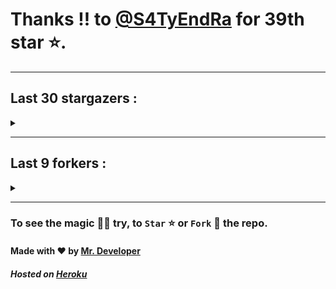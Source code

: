 # Thanks !! to [@S4TyEndRa](https://github.com/S4TyEndRa) for 39th star ⭐.
---

## Last 30 stargazers :
<details><summary></summary>

| No. | Profile Pic | Username | Star Number ⭐ |
| :---: | :---: | :---: | :---: |
| 1. | <img src='https://avatars.githubusercontent.com/u/84174959?v=4'> | [@S4TyEndRa](https://github.com/S4TyEndRa) | 39 |
| 2. | <img src='https://avatars.githubusercontent.com/u/103633817?v=4'> | [@NullPointer-Ex](https://github.com/NullPointer-Ex) | 38 |
| 3. | <img src='https://avatars.githubusercontent.com/u/87824092?v=4'> | [@codingtuto](https://github.com/codingtuto) | 37 |
| 4. | <img src='https://avatars.githubusercontent.com/u/82335415?v=4'> | [@rahulmanjhu](https://github.com/rahulmanjhu) | 36 |
| 5. | <img src='https://avatars.githubusercontent.com/u/66910428?v=4'> | [@VIKASIND](https://github.com/VIKASIND) | 35 |
| 6. | <img src='https://avatars.githubusercontent.com/u/57279309?v=4'> | [@Droyder7](https://github.com/Droyder7) | 34 |
| 7. | <img src='https://avatars.githubusercontent.com/u/40000538?v=4'> | [@ShubhamJ010](https://github.com/ShubhamJ010) | 33 |
| 8. | <img src='https://avatars.githubusercontent.com/u/102476142?v=4'> | [@hiroultroid93819](https://github.com/hiroultroid93819) | 32 |
| 9. | <img src='https://avatars.githubusercontent.com/u/87156166?v=4'> | [@Soebb](https://github.com/Soebb) | 31 |
| 10. | <img src='https://avatars.githubusercontent.com/u/40020525?v=4'> | [@Angeloem](https://github.com/Angeloem) | 30 |
| 11. | <img src='https://avatars.githubusercontent.com/u/97869723?v=4'> | [@XRoiDX](https://github.com/XRoiDX) | 29 |
| 12. | <img src='https://avatars.githubusercontent.com/u/97147352?v=4'> | [@ThePachirisu](https://github.com/ThePachirisu) | 28 |
| 13. | <img src='https://avatars.githubusercontent.com/u/90682075?v=4'> | [@Parvez342](https://github.com/Parvez342) | 27 |
| 14. | <img src='https://avatars.githubusercontent.com/u/91000547?v=4'> | [@dhanushps](https://github.com/dhanushps) | 26 |
| 15. | <img src='https://avatars.githubusercontent.com/u/102027393?v=4'> | [@anon1ym](https://github.com/anon1ym) | 25 |
| 16. | <img src='https://avatars.githubusercontent.com/u/90016534?v=4'> | [@rethu123](https://github.com/rethu123) | 24 |
| 17. | <img src='https://avatars.githubusercontent.com/u/93878621?v=4'> | [@sohan2929](https://github.com/sohan2929) | 23 |
| 18. | <img src='https://avatars.githubusercontent.com/u/54490464?v=4'> | [@Rk365-UK](https://github.com/Rk365-UK) | 22 |
| 19. | <img src='https://avatars.githubusercontent.com/u/101983016?v=4'> | [@nikki310](https://github.com/nikki310) | 21 |
| 20. | <img src='https://avatars.githubusercontent.com/u/90282707?v=4'> | [@Vasubai](https://github.com/Vasubai) | 20 |
| 21. | <img src='https://avatars.githubusercontent.com/u/75154223?v=4'> | [@Achu2234](https://github.com/Achu2234) | 19 |
| 22. | <img src='https://avatars.githubusercontent.com/u/80207551?v=4'> | [@saifalisew1508](https://github.com/saifalisew1508) | 18 |
| 23. | <img src='https://avatars.githubusercontent.com/u/99937370?v=4'> | [@FeedsGram](https://github.com/FeedsGram) | 17 |
| 24. | <img src='https://avatars.githubusercontent.com/u/98212032?v=4'> | [@random772](https://github.com/random772) | 16 |
| 25. | <img src='https://avatars.githubusercontent.com/u/97720718?v=4'> | [@MaheshKmr9](https://github.com/MaheshKmr9) | 15 |
| 26. | <img src='https://avatars.githubusercontent.com/u/79193961?v=4'> | [@TgDeveloper99](https://github.com/TgDeveloper99) | 14 |
| 27. | <img src='https://avatars.githubusercontent.com/u/85005373?v=4'> | [@HerokuMods](https://github.com/HerokuMods) | 13 |
| 28. | <img src='https://avatars.githubusercontent.com/u/70249693?v=4'> | [@ilhamr0f11](https://github.com/ilhamr0f11) | 12 |
| 29. | <img src='https://avatars.githubusercontent.com/u/70377480?v=4'> | [@nikhileashy](https://github.com/nikhileashy) | 11 |
| 30. | <img src='https://avatars.githubusercontent.com/u/86344856?v=4'> | [@AmirulAndalib](https://github.com/AmirulAndalib) | 10 |

</details>

---

## Last 9 forkers :
<details><summary></summary>

| No. | Profile Pic | Username | Fork Number 🍴 |
| :---: | :---: | :---: | :---: |
| 1. | <img src='https://avatars.githubusercontent.com/u/20133621?v=4'> | [@NitroFuN](https://github.com/NitroFuN) | 9 |
| 2. | <img src='https://avatars.githubusercontent.com/u/482367?v=4'> | [@nyuszika7h](https://github.com/nyuszika7h) | 8 |
| 3. | <img src='https://avatars.githubusercontent.com/u/84174959?v=4'> | [@S4TyEndRa](https://github.com/S4TyEndRa) | 7 |
| 4. | <img src='https://avatars.githubusercontent.com/u/66910428?v=4'> | [@VIKASIND](https://github.com/VIKASIND) | 6 |
| 5. | <img src='https://avatars.githubusercontent.com/u/101307401?v=4'> | [@Tellyfun](https://github.com/Tellyfun) | 5 |
| 6. | <img src='https://avatars.githubusercontent.com/u/102476142?v=4'> | [@hiroultroid93819](https://github.com/hiroultroid93819) | 4 |
| 7. | <img src='https://avatars.githubusercontent.com/u/98212032?v=4'> | [@random772](https://github.com/random772) | 3 |
| 8. | <img src='https://avatars.githubusercontent.com/u/97720718?v=4'> | [@MaheshKmr9](https://github.com/MaheshKmr9) | 2 |
| 9. | <img src='https://avatars.githubusercontent.com/u/85005373?v=4'> | [@HerokuMods](https://github.com/HerokuMods) | 1 |

</details>

---
### To see the magic 🧚‍♂️ try, to `Star` ⭐ or `Fork` 🍴 the repo.
#### Made with ❤️ by [Mr. Developer](https://github.com/MrBotDeveloper)
##### Hosted on [Heroku](https://heroku.com)